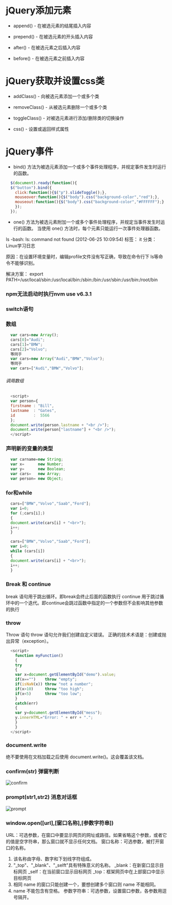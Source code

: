 # jQuery添加元素


* append() - 在被选元素的结尾插入内容

* prepend() - 在被选元素的开头插入内容

* after() - 在被选元素之后插入内容

* before() - 在被选元素之前插入内容


#  jQuery获取并设置css类

* addClass() - 向被选元素添加一个或多个类

* removeClass() - 从被选元素删除一个或多个类

* toggleClass() - 对被选元素进行添加/删除类的切换操作

* css() - 设置或返回样式属性

# jQuery事件

* bind() 方法为被选元素添加一个或多个事件处理程序，并规定事件发生时运行的函数。

```js
  $(document).ready(function(){
  $("button").bind({
    click:function(){$("p").slideToggle();},
    mouseover:function(){$("body").css("background-color","red");},  
    mouseout:function(){$("body").css("background-color","#FFFFFF");}  
    });
  });
```

* one() 方法为被选元素附加一个或多个事件处理程序，并规定当事件发生时运行的函数。
当使用 one() 方法时，每个元素只能运行一次事件处理器函数。


ls -bash: ls: command not found (2012-06-25 10:09:54)
标签： it	分类： Linux学习日志

原因：在设置环境变量时，编辑profile文件没有写正确，导致在命令行下 ls等命令不能够识别。

解决方案：
 export PATH=/usr/local/sbin:/usr/local/bin:/sbin:/bin:/usr/sbin:/usr/bin:/root/bin


### npm无法启动时执行nvm use v6.3.1   


### switch语句


###  数组

```js
  var cars=new Array();
  cars[0]="Audi";
  cars[1]="BMW";
  cars[2]="Volvo";
  等同于
  var cars=new Array("Audi","BMW","Volvo");
  等同于
  var cars=["Audi","BMW","Volvo"];
```

###### 调用数组

```js
  <script>
  var person={
  firstname : "Bill",
  lastname  : "Gates",
  id        :  5566
  };
  document.write(person.lastname + "<br />");
  document.write(person["lastname"] + "<br />");
  </script>

```

### 声明新的变量的类型

```js
  var carname=new String;
  var x=      new Number;
  var y=      new Boolean;
  var cars=   new Array;
  var person= new Object;
```

### for和while

```js
  cars=["BMW","Volvo","Saab","Ford"];
  var i=0;
  for (;cars[i];)
  {
  document.write(cars[i] + "<br>");
  i++;
  }
```

```js
  cars=["BMW","Volvo","Saab","Ford"];
  var i=0;
  while (cars[i])
  {
  document.write(cars[i] + "<br>");
  i++;
  }
```

### Break 和 continue

  break 语句用于跳出循环。即break会终止后面的函数执行
  continue 用于跳过循环中的一个迭代。即continue会跳过函数中指定的一个参数但不会影响其他参数的执行

### throw

  Throw 语句
  throw 语句允许我们创建自定义错误。
  正确的技术术语是：创建或抛出异常（exception）。

```js
  <script>
    function myFunction()
    {
    try
    {
    var x=document.getElementById("demo").value;
    if(x=="")    throw "empty";
    if(isNaN(x)) throw "not a number";
    if(x>10)     throw "too high";
    if(x<5)      throw "too low";
    }
    catch(err)
    {
    var y=document.getElementById("mess");
    y.innerHTML="Error: " + err + ".";
    }
    }
  </script>
```

### document.write

绝不要使用在文档加载之后使用 document.write()。这会覆盖该文档。


### confirm(str)  弹窗判断

![confirm](http://img.mukewang.com/52e35bc60001f01a04230353.jpg)

### prompt(str1,str2)  消息对话框

![prompt](http://img.mukewang.com/52e360780001ede107090353.jpg)

### window.open([url],[窗口名称],[参数字符串])

URL：可选参数，在窗口中要显示网页的网址或路径。如果省略这个参数，或者它的值是空字符串，那么窗口就不显示任何文档。
窗口名称：可选参数，被打开窗口的名称。
1. 该名称由字母、数字和下划线字符组成。
2. "_top"、"_blank"、"_selft"具有特殊意义的名称。
    _blank：在新窗口显示目标网页
    _self：在当前窗口显示目标网页
    _top：框架网页中在上部窗口中显示目标网页
3. 相同 name 的窗口只能创建一个，要想创建多个窗口则 name 不能相同。
4. name 不能包含有空格。
参数字符串：可选参数，设置窗口参数，各参数用逗号隔开。
